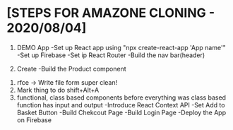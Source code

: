 # [STEPS FOR AMAZONE CLONING - 2020/08/04]
1. DEMO App
-Set up React app using
"npx create-react-app 'App name'"
-Set up Firebase
-Set ip React Router
-Build the nav bar(header)

2. Create
-Build the Product component
1) rfce -> Write file form super clean!
2) Mark thing to do shift+Alt+A
3) functional, class based components
before everything was class based
function has input and output
-Introduce React Context API
-Set Add to Basket Button
-Build Chekcout Page
-Build Login Page
-Deploy the App on Firebase
